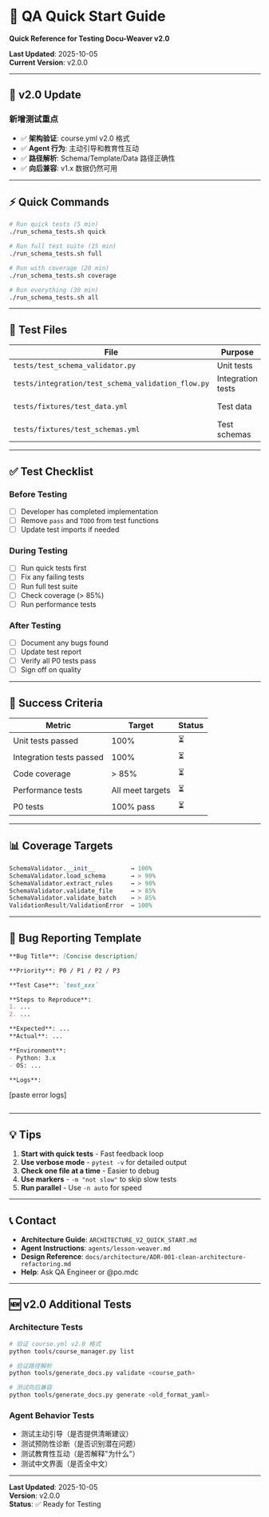 # 🧪 QA Quick Start Guide

**Quick Reference for Testing Docu-Weaver v2.0**

**Last Updated**: 2025-10-05  
**Current Version**: v2.0.0

---

## 📌 v2.0 Update

### 新增测试重点
- ✅ **架构验证**: course.yml v2.0 格式
- ✅ **Agent 行为**: 主动引导和教育性互动
- ✅ **路径解析**: Schema/Template/Data 路径正确性
- ✅ **向后兼容**: v1.x 数据仍然可用

---

## ⚡ Quick Commands

```bash
# Run quick tests (5 min)
./run_schema_tests.sh quick

# Run full test suite (15 min)
./run_schema_tests.sh full

# Run with coverage (20 min)
./run_schema_tests.sh coverage

# Run everything (30 min)
./run_schema_tests.sh all
```

---

## 📁 Test Files

| File | Purpose | Tests |
|------|---------|-------|
| `tests/test_schema_validator.py` | Unit tests | 40+ |
| `tests/integration/test_schema_validation_flow.py` | Integration tests | 17+ |
| `tests/fixtures/test_data.yml` | Test data | 20+ scenarios |
| `tests/fixtures/test_schemas.yml` | Test schemas | 10+ configs |

---

## ✅ Test Checklist

### Before Testing
- [ ] Developer has completed implementation
- [ ] Remove `pass` and `TODO` from test functions
- [ ] Update test imports if needed

### During Testing
- [ ] Run quick tests first
- [ ] Fix any failing tests
- [ ] Run full test suite
- [ ] Check coverage (> 85%)
- [ ] Run performance tests

### After Testing
- [ ] Document any bugs found
- [ ] Update test report
- [ ] Verify all P0 tests pass
- [ ] Sign off on quality

---

## 🎯 Success Criteria

| Metric | Target | Status |
|--------|--------|--------|
| Unit tests passed | 100% | ⏳ |
| Integration tests passed | 100% | ⏳ |
| Code coverage | > 85% | ⏳ |
| Performance tests | All meet targets | ⏳ |
| P0 tests | 100% pass | ⏳ |

---

## 📊 Coverage Targets

```python
SchemaValidator.__init__          → 100%
SchemaValidator.load_schema       → > 90%
SchemaValidator.extract_rules     → > 90%
SchemaValidator.validate_file     → > 85%
SchemaValidator.validate_batch    → > 85%
ValidationResult/ValidationError  → 100%
```

---

## 🐛 Bug Reporting Template

```markdown
**Bug Title**: [Concise description]

**Priority**: P0 / P1 / P2 / P3

**Test Case**: `test_xxx`

**Steps to Reproduce**:
1. ...
2. ...

**Expected**: ...
**Actual**: ...

**Environment**:
- Python: 3.x
- OS: ...

**Logs**:
```
[paste error logs]
```
```

---

## 💡 Tips

1. **Start with quick tests** - Fast feedback loop
2. **Use verbose mode** - `pytest -v` for detailed output
3. **Check one file at a time** - Easier to debug
4. **Use markers** - `-m "not slow"` to skip slow tests
5. **Run parallel** - Use `-n auto` for speed

---

## 📞 Contact

- **Architecture Guide**: `ARCHITECTURE_V2_QUICK_START.md`
- **Agent Instructions**: `agents/lesson-weaver.md`
- **Design Reference**: `docs/architecture/ADR-001-clean-architecture-refactoring.md`
- **Help**: Ask QA Engineer or @po.mdc

---

## 🆕 v2.0 Additional Tests

### Architecture Tests
```bash
# 验证 course.yml v2.0 格式
python tools/course_manager.py list

# 验证路径解析
python tools/generate_docs.py validate <course_path>

# 测试向后兼容
python tools/generate_docs.py generate <old_format_yaml>
```

### Agent Behavior Tests
- 测试主动引导（是否提供清晰建议）
- 测试预防性诊断（是否识别潜在问题）
- 测试教育性互动（是否解释"为什么"）
- 测试中文界面（是否全中文）

---

**Last Updated**: 2025-10-05  
**Version**: v2.0.0  
**Status**: ✅ Ready for Testing

